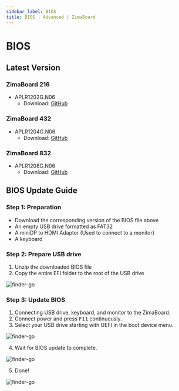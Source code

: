 ```yaml
---
sidebar_label: BIOS
title: BIOS | Advanced | ZimaBoard
---
```


# BIOS

## Latest Version

### ZimaBoard 216

- APLR1202G.N06
  - Download: [GitHub](https://github.com/IceWhaleTech/ZimaBoard-BIOS/releases/download/N06/ZMB216-APLR1202G.N06.zip)

### ZimaBoard 432

- APLR1204G.N06
  - Download: [GitHub](https://github.com/IceWhaleTech/ZimaBoard-BIOS/releases/download/N06/ZMB432-APLR1204G.N06.zip)

### ZimaBoard 832

- APLR1208G.N06
  - Download: [GitHub](https://github.com/IceWhaleTech/ZimaBoard-BIOS/releases/download/N06/ZMB832-APLR1208G.N06.zip)

## BIOS Update Guide

### Step 1: Preparation

- Download the corresponding version of the BIOS file above
- An empty USB drive formatted as FAT32
- A miniDP to HDMI Adapter (Used to connect to a monitor)
- A keyboard

### Step 2: Prepare USB drive

1. Unzip the downloaded BIOS file
2. Copy the entire EFI folder to the root of the USB drive

<p><img
  src={require('./images/bios-efi-folder.png').default}
  alt="finder-go"
  style={{
    maxWidth: '80%',
    display: 'block',
    margin: 'auto'
    }}
/></p>

### Step 3: Update BIOS

1. Connecting USB drive, keyboard, and monitor to the ZimaBoard.
2. Connect power and press <kbd>F11</kbd> continuously.
3. Select your USB drive starting with UEFI in the boot device menu.

<p><img
  src={require('./images/bios-select-boot-device.jpg').default}
  alt="finder-go"
  style={{
    maxWidth: '80%',
    display: 'block',
    margin: 'auto'
    }}
/></p>

4. Wait for BIOS update to complete.

<p><img
  src={require('./images/bios-update-wating.jpg').default}
  alt="finder-go"
  style={{
    maxWidth: '80%',
    display: 'block',
    margin: 'auto'
    }}
/></p>

5. Done!

<p><img
  src={require('./images/bios-update-successful.jpg').default}
  alt="finder-go"
  style={{
    maxWidth: '80%',
    display: 'block',
    margin: 'auto'
    }}
/></p>
